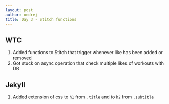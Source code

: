 ```yaml
---
layout: post
author: ondrej
title: Day 3 - Stitch functions
---
```

## WTC
1. Added functions to Stitch that trigger whenever like has been added or removed
2. Got stuck on async operation that check multiple likes of workouts with DB

## Jekyll
1. Added extension of css to `h1` from `.title` and to `h2` from `.subtitle`